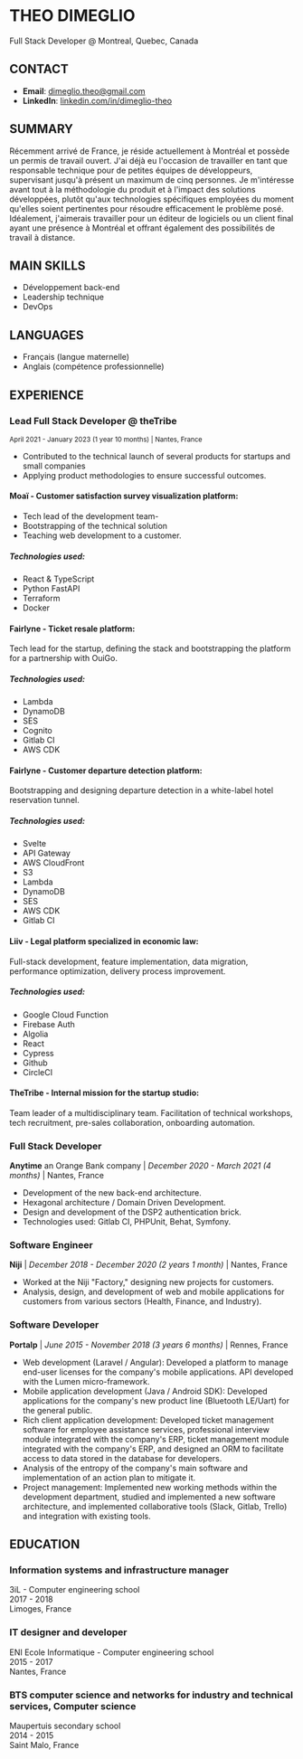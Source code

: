 # THEO DIMEGLIO

Full Stack Developer @ Montreal, Quebec, Canada

## CONTACT

- **Email**: 	dimeglio.theo@gmail.com
- **LinkedIn**: [linkedin.com/in/dimeglio-theo](linkedin.com/in/dimeglio-theo)

## SUMMARY

Récemment arrivé de France, je réside actuellement à Montréal et possède un permis de travail ouvert. 
J'ai déjà eu l'occasion de travailler en tant que responsable technique pour de petites équipes de développeurs, supervisant jusqu'à présent un maximum de cinq personnes. 
Je m'intéresse avant tout à la méthodologie du produit et à l'impact des solutions développées, plutôt qu'aux technologies spécifiques employées du moment qu'elles soient pertinentes pour résoudre efficacement le problème posé. 
Idéalement, j'aimerais travailler pour un éditeur de logiciels ou un client final ayant une présence à Montréal et offrant également des possibilités de travail à distance.

## MAIN SKILLS

- Développement back-end
- Leadership technique
- DevOps

## LANGUAGES

- Français (langue maternelle)
- Anglais (compétence professionnelle)

## EXPERIENCE

### Lead Full Stack Developer @ theTribe 
<sub>April 2021 - January 2023 (1 year 10 months) | Nantes, France</sub>

- Contributed to the technical launch of several products for startups and small companies
- Applying product methodologies to ensure successful outcomes.

#### Moaï - Customer satisfaction survey visualization platform:

- Tech lead of the development team-
- Bootstrapping of the technical solution 
- Teaching web development to a customer.  

##### Technologies used: 
- React & TypeScript
- Python FastAPI
- Terraform
- Docker

#### Fairlyne - Ticket resale platform: 

Tech lead for the startup, defining the stack and bootstrapping the platform for a partnership with OuiGo.  
##### Technologies used:
- Lambda
- DynamoDB
- SES
- Cognito
- Gitlab CI
- AWS CDK

#### Fairlyne - Customer departure detection platform:

Bootstrapping and designing departure detection in a white-label hotel reservation tunnel.  
##### Technologies used:
- Svelte
- API Gateway
- AWS CloudFront
- S3
- Lambda
- DynamoDB
- SES
- AWS CDK
- Gitlab CI

#### Liiv - Legal platform specialized in economic law:

Full-stack development, feature implementation, data migration, performance optimization, delivery process improvement.  
##### Technologies used:
- Google Cloud Function
- Firebase Auth
- Algolia
- React
- Cypress
- Github
- CircleCI

#### TheTribe - Internal mission for the startup studio:

Team leader of a multidisciplinary team. Facilitation of technical workshops, tech recruitment, pre-sales collaboration, onboarding automation.

### Full Stack Developer

**Anytime** an Orange Bank company | *December 2020 - March 2021 (4 months)* | Nantes, France

- Development of the new back-end architecture.
- Hexagonal architecture / Domain Driven Development.
- Design and development of the DSP2 authentication brick.
- Technologies used: Gitlab CI, PHPUnit, Behat, Symfony.

### Software Engineer

**Niji** | *December 2018 - December 2020 (2 years 1 month)* | Nantes, France

- Worked at the Niji "Factory," designing new projects for customers.
- Analysis, design, and development of web and mobile applications for customers from various sectors (Health, Finance, and Industry).

### Software Developer

**Portalp** | *June 2015 - November 2018 (3 years 6 months)* | Rennes, France

- Web development (Laravel / Angular): Developed a platform to manage end-user licenses for the company's mobile applications. API developed with the Lumen micro-framework.
- Mobile application development (Java / Android SDK): Developed applications for the company's new product line (Bluetooth LE/Uart) for the general public.
- Rich client application development: Developed ticket management software for employee assistance services, professional interview module integrated with the company's ERP, ticket management module integrated with the company's ERP, and designed an ORM to facilitate access to data stored in the database for developers.
- Analysis of the entropy of the company's main software and implementation of an action plan to mitigate it.
- Project management: Implemented new working methods within the development department, studied and implemented a new software architecture, and implemented collaborative tools (Slack, Gitlab, Trello) and integration with existing tools.

## EDUCATION

### Information systems and infrastructure manager

3iL - Computer engineering school  
2017 - 2018  
Limoges, France  

### IT designer and developer

ENI Ecole Informatique - Computer engineering school  
2015 - 2017  
Nantes, France  

### BTS computer science and networks for industry and technical services, Computer science

Maupertuis secondary school  
2014 - 2015  
Saint Malo, France  
